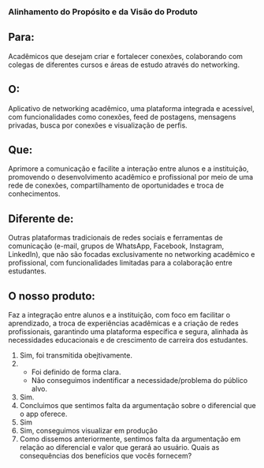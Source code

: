 
### Alinhamento do Propósito e da Visão do Produto

## Para:
Acadêmicos que desejam criar e fortalecer conexões, colaborando com colegas de diferentes cursos e áreas de estudo através do networking.

## O:
Aplicativo de networking acadêmico, uma plataforma integrada e acessível, com funcionalidades como conexões, feed de postagens, mensagens privadas, busca por conexões e visualização de perfis.

## Que:
Aprimore a comunicação e facilite a interação entre alunos e a instituição, promovendo o desenvolvimento acadêmico e profissional por meio de uma rede de conexões, compartilhamento de oportunidades e troca de conhecimentos.

## Diferente de:
Outras plataformas tradicionais de redes sociais e ferramentas de comunicação (e-mail, grupos de WhatsApp, Facebook, Instagram, LinkedIn), que não são focadas exclusivamente no networking acadêmico e profissional, com funcionalidades limitadas para a colaboração entre estudantes.

## O nosso produto:
Faz a integração entre alunos e a instituição, com foco em facilitar o aprendizado, a troca de experiências acadêmicas e a criação de redes profissionais, garantindo uma plataforma específica e segura, alinhada às necessidades educacionais e de crescimento de carreira dos estudantes. 

1. Sim, foi transmitida obejtivamente.
2. - Foi definido de forma clara.
   - Não conseguimos indentificar a necessidade/problema do público alvo.
3. Sim.
4. Concluimos que sentimos falta da argumentação sobre o diferencial que o app oferece.
5. Sim
6. Sim, conseguimos visualizar em produção
7. Como dissemos anteriormente, sentimos falta da argumentação em relação ao diferencial e valor que gerará ao usuário. Quais as consequências dos benefícios que vocês fornecem?
